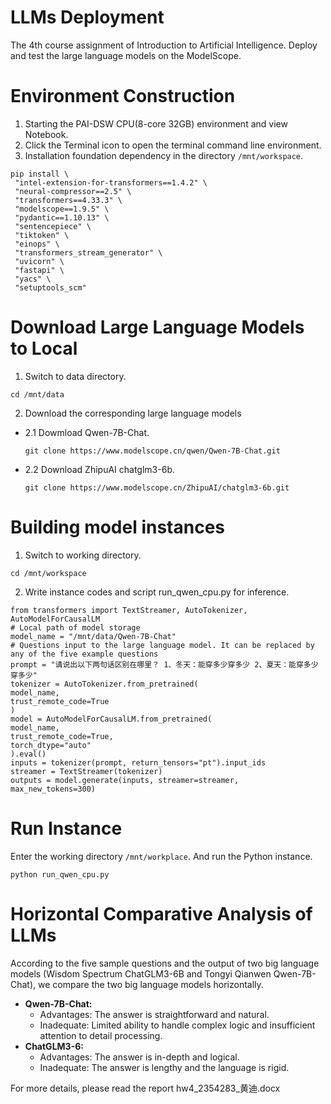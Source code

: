 # LLMs Deployment
The 4th course assignment of Introduction to Artificial Intelligence. Deploy and test the large language models on the ModelScope.
# Environment Construction
1. Starting the PAI-DSW CPU(8-core 32GB) environment and view Notebook.
2. Click the Terminal icon to open the terminal command line environment.
3. Installation foundation dependency in the directory `/mnt/workspace`.
```
pip install \
 "intel-extension-for-transformers==1.4.2" \
 "neural-compressor==2.5" \
 "transformers==4.33.3" \
 "modelscope==1.9.5" \
 "pydantic==1.10.13" \
 "sentencepiece" \
 "tiktoken" \
 "einops" \
 "transformers_stream_generator" \
 "uvicorn" \
 "fastapi" \
 "yacs" \
 "setuptools_scm"
```
# Download Large Language Models to Local
1. Switch to data directory.
```
cd /mnt/data
```
2. Download the corresponding large language models
- 2.1 Dowmload Qwen-7B-Chat.
   ```
   git clone https://www.modelscope.cn/qwen/Qwen-7B-Chat.git
   ```
- 2.2 Download ZhipuAI chatglm3-6b.
   ```
   git clone https://www.modelscope.cn/ZhipuAI/chatglm3-6b.git
   ```
# Building model instances
1. Switch to working directory.
```
cd /mnt/workspace
```
2. Write instance codes and script run_qwen_cpu.py for inference.
```
from transformers import TextStreamer, AutoTokenizer, AutoModelForCausalLM
# Local path of model storage
model_name = "/mnt/data/Qwen-7B-Chat"
# Questions input to the large language model. It can be replaced by any of the five example questions
prompt = "请说出以下两句话区别在哪里？ 1、冬天：能穿多少穿多少 2、夏天：能穿多少穿多少" 
tokenizer = AutoTokenizer.from_pretrained(
model_name,
trust_remote_code=True
)
model = AutoModelForCausalLM.from_pretrained(
model_name,
trust_remote_code=True,
torch_dtype="auto"
).eval()
inputs = tokenizer(prompt, return_tensors="pt").input_ids
streamer = TextStreamer(tokenizer)
outputs = model.generate(inputs, streamer=streamer, max_new_tokens=300)
```
# Run Instance
Enter the working directory `/mnt/workplace`. And run the Python instance.
```
python run_qwen_cpu.py
```
# Horizontal Comparative Analysis of LLMs
According to the five sample questions and the output of two big language models (Wisdom Spectrum ChatGLM3-6B and Tongyi Qianwen Qwen-7B-Chat), we compare the two big language models horizontally.
- **Qwen-7B-Chat:**
  - Advantages: The answer is straightforward and natural.
  - Inadequate: Limited ability to handle complex logic and insufficient attention to detail processing.
- **ChatGLM3-6:**
  - Advantages: The answer is in-depth and logical.
  - Inadequate: The answer is lengthy and the language is rigid.

For more details, please read the report hw4_2354283_黄迪.docx











